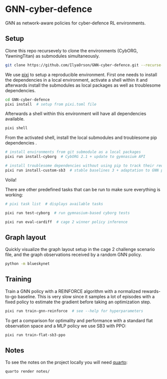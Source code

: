 # GNN-cyber-defence

GNN as network-aware policies for cyber-defence RL environments.

## Setup

Clone this repo recursevely to clone the environments (CybORG, YawningTitan) as submodules simultaneously.

```bash
git clone https://github.com/IlyaOrson/GNN-cyber-defence.git --recurse-submodules -j3
```

We use [pixi](https://github.com/prefix-dev/pixi) to setup a reproducible environment.
First one needs to install the dependencies in a local environment, activate a shell within it and afterwards install the submodules as local packages as well as troublesome dependencies.

```bash
cd GNN-cyber-defence
pixi install  # setup from pixi.toml file
```

Afterwards a shell within this environment will have all dependencies available.

```bash
pixi shell
```

From the activated shell, install the local submodules and troublesome pip dependencies .

```bash
# install environments from git submodule as a local packages
pixi run install-cyborg  # CybORG 2.1 + update to gymnasium API

# install troublesome dependencies without using pip to track their requirements
pixi run install-custom-sb3  # stable baselines 3 + adaptation to GNN policies and graph environment
```

Voila!


There are other predefined tasks that can be run to make sure everything is working:

```bash
# pixi task list  # displays available tasks

pixi run test-cyborg  # run gymnasium-based cyborg tests

pixi run eval-cardiff  # cage 2 winner policy inference
```

## Graph layout

Quickly visualize the graph layout setup in the cage 2 challenge scenario file,
and the graph observations received by a random GNN policy.

```bash
python -m blueskynet
```

## Training

Train a GNN policy with a REINFORCE algorithm with a normalized rewards-to-go baseline.
This is very slow since it samples a lot of episodes with a fixed policy to estimate the gradient before taking an optimization step.

```bash
pixi run train-gnn-reinforce  # see --help for hyperparameters
```

To get a comparison for optimality and performance with a standard flat observation space and a MLP policy we use SB3 with PPO:

```bash
pixi run train-flat-sb3-ppo
```

## Notes

To see the notes on the project locally you will need [quarto](https://quarto.org):

```bash
quarto render notes/
```
